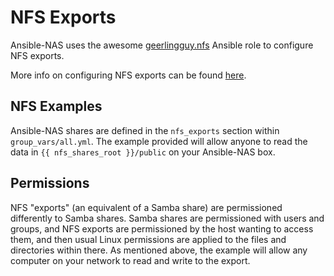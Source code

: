# NFS Exports

Ansible-NAS uses the awesome
[geerlingguy.nfs](https://github.com/geerlingguy/ansible-role-nfs) Ansible role to
configure NFS exports.

More info on configuring NFS exports can be found
[here](https://help.ubuntu.com/community/SettingUpNFSHowTo#Shares).

## NFS Examples

Ansible-NAS shares are defined in the `nfs_exports` section within `group_vars/all.yml`.
The example provided will allow anyone to read the data in
`{{ nfs_shares_root }}/public` on your Ansible-NAS box.

## Permissions

NFS "exports" (an equivalent of a Samba share) are permissioned differently to Samba
shares. Samba shares are permissioned with users and groups, and NFS exports are
permissioned by the host wanting to access them, and then usual Linux permissions are
applied to the files and directories within there. As mentioned above, the example will
allow any computer on your network to read and write to the export.
